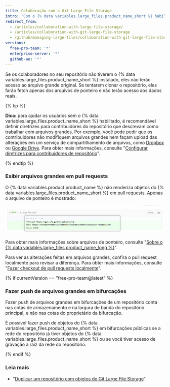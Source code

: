 ```yaml
---
title: Colaboração com o Git Large File Storage
intro: 'Com o {% data variables.large_files.product_name_short %} habilitado, você poderá fazer fetch, modificar e fazer push de arquivos grandes, assim como em qualquer arquivo gerenciado pelo Git. No entanto, um usuário que não tem o {% data variables.large_files.product_name_short %} verá um fluxo de trabalho diferente.'
redirect_from:
  - /articles/collaboration-with-large-file-storage/
  - /articles/collaboration-with-git-large-file-storage
  - /github/managing-large-files/collaboration-with-git-large-file-storage
versions:
  free-pro-team: '*'
  enterprise-server: '*'
  github-ae: '*'
---
```

Se os colaboradores no seu repositório não tiverem o {% data variables.large_files.product_name_short %} instalado, eles não terão acesso ao arquivo grande original. Se tentarem clonar o repositório, eles farão fetch apenas dos arquivos de ponteiro e não terão acesso aos dados reais.

{% tip %}

**Dica:** para ajudar os usuários sem o {% data variables.large_files.product_name_short %} habilitado, é recomendável definir diretrizes para contribuidores do repositório que descrevam como trabalhar com arquivos grandes. Por exemplo, você pode pedir que os contribuidores não modifiquem arquivos grandes nem façam upload das alterações em um serviço de compartilhamento de arquivos, como [Dropbox](http://www.dropbox.com/) ou <a href="https://drive.google.com/" data-proofer-ignore>Google Drive</a>. Para obter mais informações, consulte "[Configurar diretrizes para contribuidores de repositório](/communities/setting-up-your-project-for-healthy-contributions/setting-guidelines-for-repository-contributors)".

{% endtip %}

### Exibir arquivos grandes em pull requests

O {% data variables.product.product_name %} não renderiza objetos do {% data variables.large_files.product_name_short %} em pull requests. Apenas o arquivo de ponteiro é mostrado:

![Amostra de PR para arquivos grandes](/assets/images/help/large_files/large_files_pr.png)

Para obter mais informações sobre arquivos de ponteiro, consulte "[Sobre o {% data variables.large_files.product_name_long %}](/github/managing-large-files/about-git-large-file-storage#pointer-file-format)".

Para ver as alterações feitas em arquivos grandes, confira o pull request localmente para revisar a diferença. Para obter mais informações, consulte "[Fazer checkout de pull requests localmente](/github/collaborating-with-issues-and-pull-requests/checking-out-pull-requests-locally)".

{% if currentVersion == "free-pro-team@latest" %}

### Fazer push de arquivos grandes em bifurcações

Fazer push de arquivos grandes em bifurcações de um repositório conta nas cotas de armazenamento e na largura de banda do repositório principal, e não nas cotas do proprietário da bifurcação.

É possível fazer push de objetos do {% data variables.large_files.product_name_short %} em bifurcações públicas se a rede do repositório já tiver objetos do {% data variables.large_files.product_name_short %} ou se você tiver acesso de gravação à raiz da rede do repositório.

{% endif %}

### Leia mais

- "[Duplicar um repositório com objetos do Git Large File Storage](/articles/duplicating-a-repository/#mirroring-a-repository-that-contains-git-large-file-storage-objects)"
